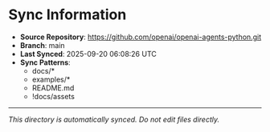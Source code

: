 # Sync Information

- **Source Repository**: https://github.com/openai/openai-agents-python.git
- **Branch**: main
- **Last Synced**: 2025-09-20 06:08:26 UTC
- **Sync Patterns**:
  - docs/*
  - examples/*
  - README.md
  - !docs/assets

---
*This directory is automatically synced. Do not edit files directly.*
